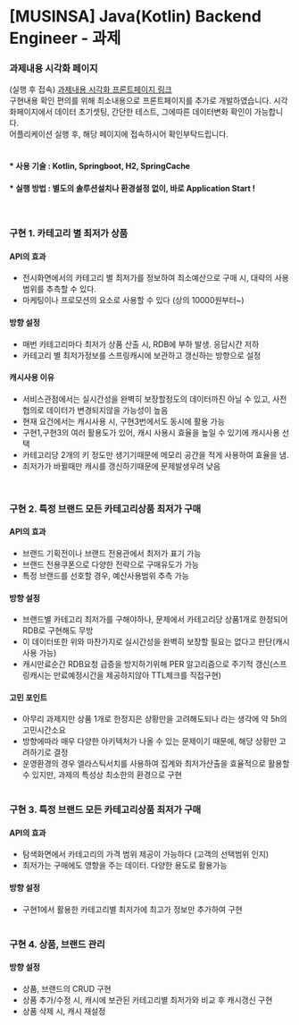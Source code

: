 # [MUSINSA] Java(Kotlin) Backend Engineer - 과제

### 과제내용 시각화 페이지

(실행 후 접속) [과제내용 시각화 프론트페이지 링크](http://localhost:8080/musinsa/recommend)  
구현내용 확인 편의를 위해 최소내용으로 프론트페이지를 추가로 개발하였습니다.
시각화페이지에서 데이터 초기셋팅, 간단한 테스트, 그에따른 데이터변화 확인이 가능합니다.   
어플리케이션 실행 후, 해당 페이지에 접속하시어 확인부탁드립니다.  
<br>  
#### * 사용 기술 :  Kotlin, Springboot, H2, SpringCache 
#### * 실행 방법 : 별도의 솔루션설치나 환경설정 없이, 바로 Application Start !  
<br>

### 구현 1. 카테고리 별 최저가 상품
#### API의 효과
* 전시화면에서의 카테고리 별 최저가를 정보하여 최소예산으로 구매 시, 대략의 사용범위를 추측할 수 있다.
* 마케팅이나 프로모션의 요소로 사용할 수 있다 (상의 10000원부터~)       
#### 방향 설정
* 매번 카테고리마다 최저가 상품 산출 시, RDB에 부하 발생. 응답시간 저하
* 카테고리 별 최저가정보를 스프링캐시에 보관하고 갱신하는 방향으로 설정
#### 캐시사용 이유
* 서비스관점에서는 실시간성을 완벽히 보장할정도의 데이터까진 아닐 수 있고, 사전협의로 데이터가 변경되지않을 가능성이 높음
* 현재 요건에서는 캐시사용 시, 구현3번에서도 동시에 활용 가능
* 구현1,구현3의 여러 활용도가 있어, 캐시 사용시 효율을 높일 수 있기에 캐시사용 선택
* 카테고리당 2개의 키 정도만 생기기때문에 메모리 공간을 적게 사용하여 효율을 냄.
* 최저가가 바뀔때만 캐시를 갱신하기때문에 문제발생우려 낮음  
<br>

### 구현 2. 특정 브랜드 모든 카테고리상품 최저가 구매  
#### API의 효과
* 브랜드 기획전이나 브랜드 전용관에서 최저가 표기 가능
* 브랜드 전용쿠폰으로 다양한 전략으로 구매유도가 가능
* 특정 브랜드를 선호할 경우, 예산사용범위 추측 가능
#### 방향 설정
* 브랜드별 카테고리 최저가를 구해야하나, 문제에서 카테고리당 상품1개로 한정되어 RDB로 구현해도 무방
* 이 데이터또한 위와 마찬가지로 실시간성을 완벽히 보장할 필요는 없다고 판단(캐시사용 가능)
* 캐시만료순간 RDB요청 급증을 방지하기위해 PER 알고리즘으로 주기적 갱신(스프링캐시는 만료예정시간을 제공하지않아 TTL체크를 직접구현)
#### 고민 포인트
* 아무리 과제지만 상품 1개로 한정지은 상황만을 고려해도되나 라는 생각에 약 5h의 고민시간소요
* 방향에따라 매우 다양한 아키텍처가 나올 수 있는 문제이기 때문에, 해당 상황만 고려하기로 결정
* 운영환경의 경우 엘라스틱서치를 사용하여 집계와 최저가산출을 효율적으로 활용할 수 있지만, 과제의 특성상 최소한의 환경으로 구현  
  <br>    
### 구현 3. 특정 브랜드 모든 카테고리상품 최저가 구매
#### API의 효과
* 탐색화면에서 카테고리의 가격 범위 제공이 가능하다 (고객의 선택범위 인지)
* 최저가는 구매에도 영향을 주는 데이터. 다양한 용도로 활용가능
#### 방향 설정
* 구현1에서 활용한 카테고리별 최저가에 최고가 정보만 추가하여 구현  
  <br>
### 구현 4. 상품, 브랜드 관리
#### 방향 설정
* 상품, 브랜드의 CRUD 구현
* 상품 추가/수정 시, 캐시에 보관된 카테고리별 최저가와 비교 후 캐시갱신 구현
* 상품 삭제 시, 캐시 재설정



